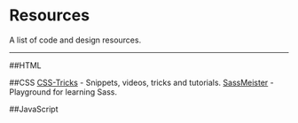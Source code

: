 Resources
=========

A list of code and design resources.

---

##HTML

##CSS
[CSS-Tricks](http://css-tricks.com/) - Snippets, videos, tricks and tutorials.
[SassMeister](http://sassmeister.com/) - Playground for learning Sass.

##JavaScript
